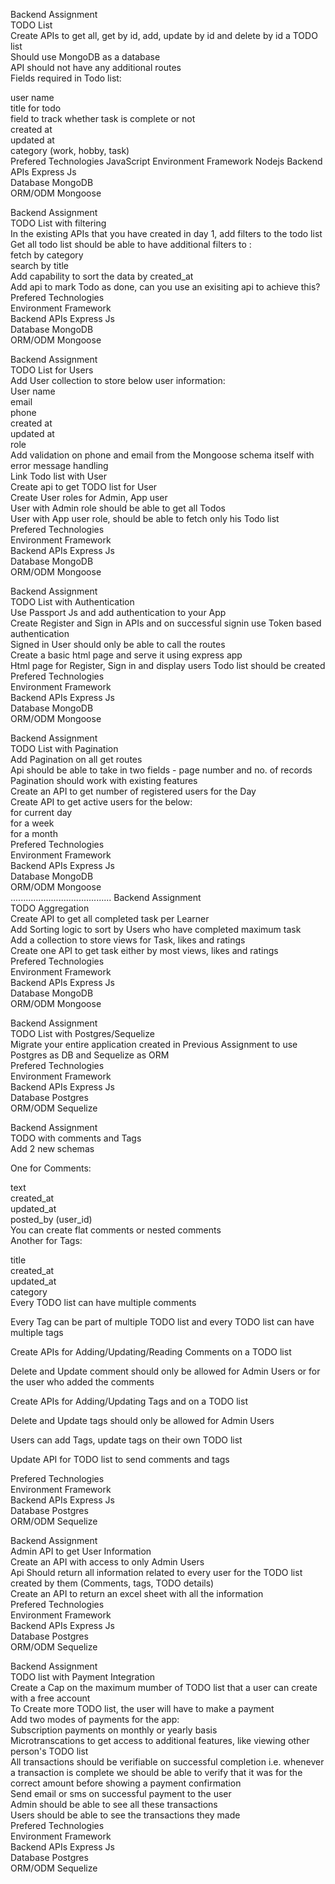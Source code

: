 Backend Assignment  
TODO List  
Create APIs to get all, get by id, add, update by id and delete by id a TODO list  
Should use MongoDB as a database  
API should not have any additional routes  
Fields required in Todo list:    

user name  
title for todo  
field to track whether task is complete or not  
created at  
updated at  
category (work, hobby, task)  
Prefered Technologies  JavaScript
Environment	Framework  Nodejs
Backend APIs	Express Js  
Database	MongoDB  
ORM/ODM	Mongoose  


Backend Assignment  
TODO List with filtering  
In the existing APIs that you have created in day 1, add filters to the todo list  
Get all todo list should be able to have additional filters to :  
fetch by category  
search by title  
Add capability to sort the data by created_at  
Add api to mark Todo as done, can you use an exisiting api to achieve this?  
Prefered Technologies  
Environment	Framework  
Backend APIs	Express Js  
Database	MongoDB  
ORM/ODM	Mongoose  

Backend Assignment  
TODO List for Users  
Add User collection to store below user information:  
User name  
email  
phone  
created at  
updated at  
role  
Add validation on phone and email from the Mongoose schema itself with error message handling  
Link Todo list with User  
Create api to get TODO list for User  
Create User roles for Admin, App user  
User with Admin role should be able to get all Todos  
User with App user role, should be able to fetch only his Todo list  
Prefered Technologies  
Environment	Framework  
Backend APIs	Express Js  
Database	MongoDB  
ORM/ODM	Mongoose  
  
Backend Assignment  
TODO List with Authentication  
Use Passport Js and add authentication to your App  
Create Register and Sign in APIs and on successful signin use Token based authentication  
Signed in User should only be able to call the routes  
Create a basic html page and serve it using express app  
Html page for Register, Sign in and display users Todo list should be created  
Prefered Technologies  
Environment	Framework  
Backend APIs	Express Js  
Database	MongoDB  
ORM/ODM	Mongoose  
  
  
Backend Assignment  
TODO List with Pagination  
Add Pagination on all get routes  
Api should be able to take in two fields - page number and no. of records  
Pagination should work with existing features  
Create an API to get number of registered users for the Day  
Create API to get active users for the below:  
for current day  
for a week  
for a month  
Prefered Technologies  
Environment	Framework  
Backend APIs	Express Js  
Database	MongoDB  
ORM/ODM	Mongoose  
  ........................................
Backend Assignment  
TODO Aggregation  
Create API to get all completed task per Learner  
Add Sorting logic to sort by Users who have completed maximum task  
Add a collection to store views for Task, likes and ratings  
Create one API to get task either by most views, likes and ratings  
Prefered Technologies  
Environment	Framework  
Backend APIs	Express Js  
Database	MongoDB  
ORM/ODM	Mongoose  
  
Backend Assignment  
TODO List with Postgres/Sequelize  
Migrate your entire application created in Previous Assignment to use Postgres as DB and Sequelize as ORM  
Prefered Technologies  
Environment	Framework  
Backend APIs	Express Js  
Database	Postgres  
ORM/ODM	Sequelize  
  
Backend Assignment  
TODO with comments and Tags  
Add 2 new schemas  
  
One for Comments:  
  
text  
created_at  
updated_at  
posted_by (user_id)  
You can create flat comments or nested comments  
Another for Tags:  
  
title  
created_at  
updated_at  
category  
Every TODO list can have multiple comments  
  
Every Tag can be part of multiple TODO list and every TODO list can have multiple tags  
  
Create APIs for Adding/Updating/Reading Comments on a TODO list  
  
Delete and Update comment should only be allowed for Admin Users or for the user who added the comments  

Create APIs for Adding/Updating Tags and on a TODO list  

Delete and Update tags should only be allowed for Admin Users  

Users can add Tags, update tags on their own TODO list  

Update API for TODO list to send comments and tags  

Prefered Technologies  
Environment	Framework  
Backend APIs	Express Js  
Database	Postgres  
ORM/ODM	Sequelize  


Backend Assignment  
Admin API to get User Information  
Create an API with access to only Admin Users  
Api Should return all information related to every user for the TODO list created by them   (Comments, tags, TODO details)  
Create an API to return an excel sheet with all the information  
Prefered Technologies  
Environment	Framework  
Backend APIs	Express Js  
Database	Postgres  
ORM/ODM	Sequelize  

Backend Assignment  
TODO list with Payment Integration  
Create a Cap on the maximum mumber of TODO list that a user can create with a free account  
To Create more TODO list, the user will have to make a payment  
Add two modes of payments for the app:  
Subscription payments on monthly or yearly basis  
Microtranscations to get access to additional features, like viewing other person's TODO list  
All transactions should be verifiable on successful completion i.e. whenever a transaction is   complete we should be able to verify that it was for the correct amount before showing a payment confirmation  
Send email or sms on successful payment to the user  
Admin should be able to see all these transactions  
Users should be able to see the transactions they made  
Prefered Technologies  
Environment	Framework  
Backend APIs	Express Js  
Database	Postgres  
ORM/ODM	Sequelize  
  
